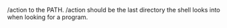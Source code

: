 /action to the PATH. /action should be the last directory the shell looks into when looking for a program.
